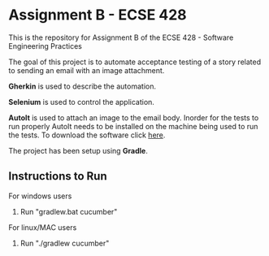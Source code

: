 # Assignment B - ECSE 428

This is the repository for Assignment B of the ECSE 428 - Software Engineering Practices

The goal of this project is to automate acceptance testing of a story related to sending an email with an image attachment.

**Gherkin** is used to describe the automation.

**Selenium** is used to control the application.

**AutoIt** is used to attach an image to the email body. Inorder for the tests to run properly AutoIt needs to be installed on the machine being used to run the tests. To download the software click [here](https://www.autoitscript.com/site/autoit/downloads/).

The project has been setup using **Gradle**.

## Instructions to Run
For windows users
1) Run "gradlew.bat cucumber"

For linux/MAC users
1) Run "./gradlew cucumber"